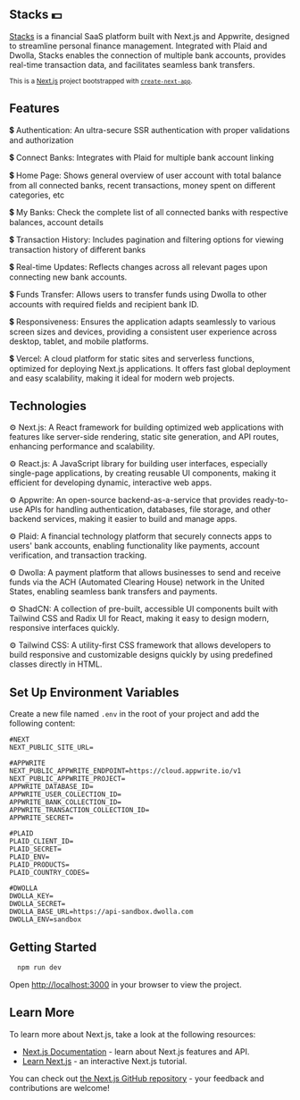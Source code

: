 
## Stacks 💵

[Stacks](https://banking-app-drab-beta.vercel.app/) is a financial SaaS platform built with Next.js and Appwrite, designed to streamline personal finance management. Integrated with Plaid and Dwolla, Stacks enables the connection of multiple bank accounts, provides real-time transaction data, and facilitates seamless bank transfers. 

<small>This is a [Next.js](https://nextjs.org) project bootstrapped with [`create-next-app`](https://nextjs.org/docs/app/api-reference/cli/create-next-app).</small>

## Features

💲 Authentication: An ultra-secure SSR authentication with proper validations and authorization

💲 Connect Banks: Integrates with Plaid for multiple bank account linking

💲 Home Page: Shows general overview of user account with total balance from all connected banks, recent transactions, money spent on different categories, etc

💲 My Banks: Check the complete list of all connected banks with respective balances, account details

💲 Transaction History: Includes pagination and filtering options for viewing transaction history of different banks

💲 Real-time Updates: Reflects changes across all relevant pages upon connecting new bank accounts.

💲 Funds Transfer: Allows users to transfer funds using Dwolla to other accounts with required fields and recipient bank ID.

💲 Responsiveness: Ensures the application adapts seamlessly to various screen sizes and devices, providing a consistent user experience across desktop, tablet, and mobile platforms.

💲 Vercel:
A cloud platform for static sites and serverless functions, optimized for deploying Next.js applications. It offers fast global deployment and easy scalability, making it ideal for modern web projects.

## Technologies
⚙️ Next.js:
A React framework for building optimized web applications with features like server-side rendering, static site generation, and API routes, enhancing performance and scalability.

⚙️ React.js:
A JavaScript library for building user interfaces, especially single-page applications, by creating reusable UI components, making it efficient for developing dynamic, interactive web apps. 

⚙️ Appwrite: An open-source backend-as-a-service that provides ready-to-use APIs for handling authentication, databases, file storage, and other backend services, making it easier to build and manage apps.

⚙️ Plaid:
A financial technology platform that securely connects apps to users' bank accounts, enabling functionality like payments, account verification, and transaction tracking.

⚙️ Dwolla:
A payment platform that allows businesses to send and receive funds via the ACH (Automated Clearing House) network in the United States, enabling seamless bank transfers and payments.

⚙️ ShadCN:
A collection of pre-built, accessible UI components built with Tailwind CSS and Radix UI for React, making it easy to design modern, responsive interfaces quickly.

⚙️ Tailwind CSS:
A utility-first CSS framework that allows developers to build responsive and customizable designs quickly by using predefined classes directly in HTML.

## Set Up Environment Variables

Create a new file named `.env` in the root of your project and add the following content:

```env
#NEXT
NEXT_PUBLIC_SITE_URL=

#APPWRITE
NEXT_PUBLIC_APPWRITE_ENDPOINT=https://cloud.appwrite.io/v1
NEXT_PUBLIC_APPWRITE_PROJECT=
APPWRITE_DATABASE_ID=
APPWRITE_USER_COLLECTION_ID=
APPWRITE_BANK_COLLECTION_ID=
APPWRITE_TRANSACTION_COLLECTION_ID=
APPWRITE_SECRET=

#PLAID
PLAID_CLIENT_ID=
PLAID_SECRET=
PLAID_ENV=
PLAID_PRODUCTS=
PLAID_COUNTRY_CODES=

#DWOLLA
DWOLLA_KEY=
DWOLLA_SECRET=
DWOLLA_BASE_URL=https://api-sandbox.dwolla.com
DWOLLA_ENV=sandbox
```

## Getting Started

```bash
  npm run dev
```
Open [http://localhost:3000](http://localhost:3000) in your browser to view the project.


## Learn More

To learn more about Next.js, take a look at the following resources:

- [Next.js Documentation](https://nextjs.org/docs) - learn about Next.js features and API.
- [Learn Next.js](https://nextjs.org/learn) - an interactive Next.js tutorial.

You can check out [the Next.js GitHub repository](https://github.com/vercel/next.js) - your feedback and contributions are welcome!
